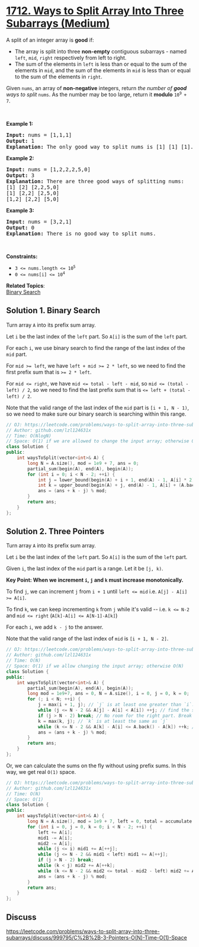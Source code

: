 # [1712. Ways to Split Array Into Three Subarrays (Medium)](https://leetcode.com/problems/ways-to-split-array-into-three-subarrays/)

<p>A split of an integer array is <strong>good</strong> if:</p>

<ul>
	<li>The array is split into three <strong>non-empty</strong> contiguous subarrays - named <code>left</code>, <code>mid</code>, <code>right</code> respectively from left to right.</li>
	<li>The sum of the elements in <code>left</code> is less than or equal to the sum of the elements in <code>mid</code>, and the sum of the elements in <code>mid</code> is less than or equal to the sum of the elements in <code>right</code>.</li>
</ul>

<p>Given <code>nums</code>, an array of <strong>non-negative</strong> integers, return <em>the number of <strong>good</strong> ways to split</em> <code>nums</code>. As the number may be too large, return it <strong>modulo</strong> <code>10<sup>9 </sup>+ 7</code>.</p>

<p>&nbsp;</p>
<p><strong>Example 1:</strong></p>

<pre><strong>Input:</strong> nums = [1,1,1]
<strong>Output:</strong> 1
<strong>Explanation:</strong> The only good way to split nums is [1] [1] [1].</pre>

<p><strong>Example 2:</strong></p>

<pre><strong>Input:</strong> nums = [1,2,2,2,5,0]
<strong>Output:</strong> 3
<strong>Explanation:</strong> There are three good ways of splitting nums:
[1] [2] [2,2,5,0]
[1] [2,2] [2,5,0]
[1,2] [2,2] [5,0]
</pre>

<p><strong>Example 3:</strong></p>

<pre><strong>Input:</strong> nums = [3,2,1]
<strong>Output:</strong> 0
<strong>Explanation:</strong> There is no good way to split nums.</pre>

<p>&nbsp;</p>
<p><strong>Constraints:</strong></p>

<ul>
	<li><code>3 &lt;= nums.length &lt;= 10<sup>5</sup></code></li>
	<li><code>0 &lt;= nums[i] &lt;= 10<sup>4</sup></code></li>
</ul>


**Related Topics**:  
[Binary Search](https://leetcode.com/tag/binary-search/)

## Solution 1. Binary Search

Turn array `A` into its prefix sum array. 

Let `i` be the last index of the `left` part. So `A[i]` is the sum of the `left` part.

For each `i`, we use binary search to find the range of the last index of the `mid` part.

For `mid >= left`, we have `left + mid >= 2 * left`, so we need to find the first prefix sum that is `>= 2 * left`.

For `mid <= right`, we have `mid <= total - left - mid`, so `mid <= (total - left) / 2`, so we need to find the last prefix sum that is `<= left + (total - left) / 2`.

Note that the valid range of the last index of the `mid` part is `[i + 1, N - 1)`, so we need to make sure our binary search is searching within this range.

```cpp
// OJ: https://leetcode.com/problems/ways-to-split-array-into-three-subarrays/
// Author: github.com/lzl124631x
// Time: O(NlogN)
// Space: O(1) if we are allowed to change the input array; otherwise O(N)
class Solution {
public:
    int waysToSplit(vector<int>& A) {
        long N = A.size(), mod = 1e9 + 7, ans = 0;
        partial_sum(begin(A), end(A), begin(A));
        for (int i = 0; i < N - 2; ++i) {
            int j = lower_bound(begin(A) + i + 1, end(A) - 1, A[i] * 2) - begin(A);
            int k = upper_bound(begin(A) + j, end(A) - 1, A[i] + (A.back() - A[i]) / 2) - begin(A);
            ans = (ans + k - j) % mod;
        }
        return ans;
    }
};
```
## Solution 2. Three Pointers

Turn array `A` into its prefix sum array. 

Let `i` be the last index of the `left` part. So `A[i]` is the sum of the `left` part.

Given `i`, the last index of the `mid` part is a range. Let it be `[j, k)`. 

**Key Point: When we increment `i`, `j` and `k` must increase monotonically.**

To find `j`, we can increment `j` from `i + 1` until `left <= mid` i.e. `A[j] - A[i] >= A[i]`.

To find `k`, we can keep incrementing `k` from `j` while it's valid -- i.e. `k <= N-2` and `mid <= right` (`A[k]-A[i] <= A[N-1]-A[k]`)

For each `i`, we add `k - j` to the answer.

Note that the valid range of the last index of `mid` is `[i + 1, N - 2]`.

```cpp
// OJ: https://leetcode.com/problems/ways-to-split-array-into-three-subarrays/
// Author: github.com/lzl124631x
// Time: O(N)
// Space: O(1) if we allow changing the input array; otherwise O(N)
class Solution {
public:
    int waysToSplit(vector<int>& A) {
        partial_sum(begin(A), end(A), begin(A));
        long mod = 1e9+7, ans = 0, N = A.size(), i = 0, j = 0, k = 0;
        for (; i < N; ++i) {
            j = max(i + 1, j); // `j` is at least one greater than `i`.
            while (j <= N - 2 && A[j] - A[i] < A[i]) ++j; // find the smallest `j <= N - 2` that satisfies `mid >= left`
            if (j > N - 2) break; // No room for the right part. Break
            k = max(k, j); // `k` is at least the same as `j`
            while (k <= N - 2 && A[k] - A[i] <= A.back() - A[k]) ++k; // keep incrementing `k` while it's valid -- `k <= N - 2` and `mid <= right`
            ans = (ans + k - j) % mod;
        }
        return ans;
    }
};
```

Or, we can calculate the sums on the fly without using prefix sums. In this way, we get real `O(1)` space.

```cpp
// OJ: https://leetcode.com/problems/ways-to-split-array-into-three-subarrays/
// Author: github.com/lzl124631x
// Time: O(N)
// Space: O(1)
class Solution {
public:
    int waysToSplit(vector<int>& A) {
        long N = A.size(), mod = 1e9 + 7, left = 0, total = accumulate(begin(A), end(A), 0L), mid1 = A[0], mid2 = A[0], ans = 0;
        for (int i = 0, j = 0, k = 0; i < N - 2; ++i) {
            left += A[i];
            mid1 -= A[i];
            mid2 -= A[i];
            while (j <= i) mid1 += A[++j];
            while (j <= N - 2 && mid1 < left) mid1 += A[++j];
            if (j > N - 2) break;
            while (k < j) mid2 += A[++k];
            while (k <= N - 2 && mid2 <= total - mid2 - left) mid2 += A[++k];
            ans = (ans + k - j) % mod;
        }
        return ans;
    }
};
```

## Discuss

https://leetcode.com/problems/ways-to-split-array-into-three-subarrays/discuss/999795/C%2B%2B-3-Pointers-O(N)-Time-O(1)-Space